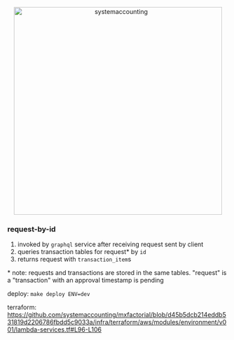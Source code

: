 <p align="center">
  <img width="475" alt="systemaccounting" src="https://user-images.githubusercontent.com/12200465/37568924-06f05d08-2a99-11e8-8891-60f373b33421.png">
</p>

### request-by-id

1. invoked by `graphql` service after receiving request sent by client
1. queries transaction tables for request* by `id`
1. returns request with `transaction_item`s

\* note: requests and transactions are stored in the same tables. "request" is a "transaction" with an approval timestamp is pending

deploy: `make deploy ENV=dev`

terraform: https://github.com/systemaccounting/mxfactorial/blob/d45b5dcb214eddb531819d2206786fbdd5c9033a/infra/terraform/aws/modules/environment/v001/lambda-services.tf#L96-L106